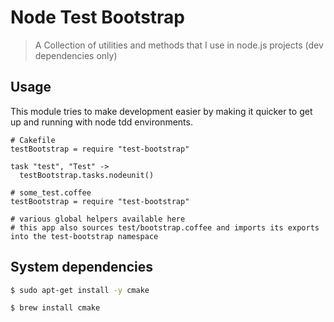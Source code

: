 # Node Test Bootstrap
> A Collection of utilities and methods that I use in node.js projects (dev dependencies only) 

## Usage

This module tries to make development easier by making it quicker to get up and running with node tdd environments.

~~~ coffee-script
# Cakefile
testBootstrap = require "test-bootstrap"

task "test", "Test" ->
  testBootstrap.tasks.nodeunit()

~~~

~~~ coffee-script
# some_test.coffee
testBootstrap = require "test-bootstrap"

# various global helpers available here
# this app also sources test/bootstrap.coffee and imports its exports into the test-bootstrap namespace
~~~

## System dependencies

~~~ sh
$ sudo apt-get install -y cmake 

$ brew install cmake
~~~
